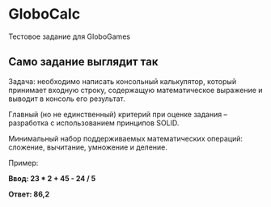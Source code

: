 # GloboCalc
Тестовое задание для GloboGames
## Само задание выглядит так
Задача: необходимо написать консольный калькулятор, который принимает входную строку, содержащую математическое выражение и выводит в консоль его результат. 

Главный (но не единственный) критерий при оценке задания – разработка с использованием принципов SOLID.

Минимальный набор поддерживаемых математических операций: сложение, вычитание, умножение и деление.

Пример: 

**Ввод: 23 * 2 + 45 - 24 / 5**

**Ответ: 86,2**

